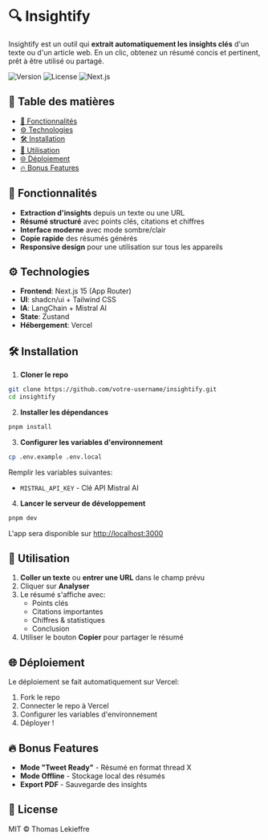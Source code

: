 # 🔍 Insightify

Insightify est un outil qui **extrait automatiquement les insights clés** d'un texte ou d'un article web. En un clic, obtenez un résumé concis et pertinent, prêt à être utilisé ou partagé.

![Version](https://img.shields.io/badge/version-1.0.0-blue)
![License](https://img.shields.io/badge/license-MIT-green)
![Next.js](https://img.shields.io/badge/Next.js-15.0.0-black)

## 📑 Table des matières

- [🚀 Fonctionnalités](#-fonctionnalités)
- [⚙️ Technologies](#️-technologies)
- [🛠️ Installation](#️-installation)
- [📖 Utilisation](#-utilisation)
- [🌐 Déploiement](#-déploiement)
- [🔥 Bonus Features](#-bonus-features)

## 🚀 Fonctionnalités

- **Extraction d'insights** depuis un texte ou une URL
- **Résumé structuré** avec points clés, citations et chiffres
- **Interface moderne** avec mode sombre/clair
- **Copie rapide** des résumés générés
- **Responsive design** pour une utilisation sur tous les appareils

## ⚙️ Technologies

- **Frontend**: Next.js 15 (App Router)
- **UI**: shadcn/ui + Tailwind CSS
- **IA**: LangChain + Mistral AI
- **State**: Zustand
- **Hébergement**: Vercel

## 🛠️ Installation

1. **Cloner le repo**

```bash
git clone https://github.com/votre-username/insightify.git
cd insightify
```

2. **Installer les dépendances**

```bash
pnpm install
```

3. **Configurer les variables d'environnement**

```bash
cp .env.example .env.local
```

Remplir les variables suivantes:

- `MISTRAL_API_KEY` - Clé API Mistral AI

4. **Lancer le serveur de développement**

```bash
pnpm dev
```

L'app sera disponible sur [http://localhost:3000](http://localhost:3000)

## 📖 Utilisation

1. **Coller un texte** ou **entrer une URL** dans le champ prévu
2. Cliquer sur **Analyser**
3. Le résumé s'affiche avec:
   - Points clés
   - Citations importantes
   - Chiffres & statistiques
   - Conclusion
4. Utiliser le bouton **Copier** pour partager le résumé

## 🌐 Déploiement

Le déploiement se fait automatiquement sur Vercel:

1. Fork le repo
2. Connecter le repo à Vercel
3. Configurer les variables d'environnement
4. Déployer !

## 🔥 Bonus Features

- **Mode "Tweet Ready"** - Résumé en format thread X
- **Mode Offline** - Stockage local des résumés
- **Export PDF** - Sauvegarde des insights

## 📝 License

MIT © Thomas Lekieffre

